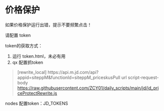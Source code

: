 # 价格保护

如果价格保护运行出错，提示不要频繁点击！

请配置 token

token的获取方式：

1. 运行 token.html，未必有用
2. qx 配置抓token

>[rewrite_local]
>https:\/\/api\.m.jd.com\/api\?appid=siteppM&functionId=siteppM_priceskusPull url script-request-body https://raw.githubusercontent.com/ZCY01/daily_scripts/main/jd/jd_priceProtectRewrite.js

nodes 配置token：JD_TOKENS